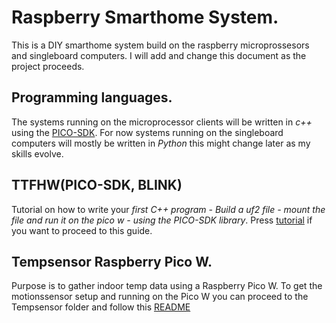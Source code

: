 # Raspberry Smarthome System.
This is a DIY smarthome system build on the raspberry microprossesors and singleboard computers.
I will add and change this document as the project proceeds.

## Programming languages.
The systems running on the microprocessor clients will be written in *c++* using the [PICO-SDK](https://github.com/raspberrypi/pico-sdk).
For now systems running on the singleboard computers will mostly be written in *Python* this might change later as my skills evolve.

## TTFHW(PICO-SDK, BLINK)
Tutorial on how to write your *first C++ program - Build a uf2 file - mount the file and run it on the pico w - using the PICO-SDK library*.
Press [tutorial](https://github.com/lufsen98/Smarthome/blob/main/blink/README.md) if you want to proceed to this guide.


## Tempsensor Raspberry Pico W.
Purpose is to gather indoor temp data using a Raspberry Pico W.
To get the motionssensor setup and running on the Pico W you can proceed to the Tempsensor folder and follow this [README](https://github.com/lufsen98/Smarthome/blob/main/tempsensor/README.md) 

